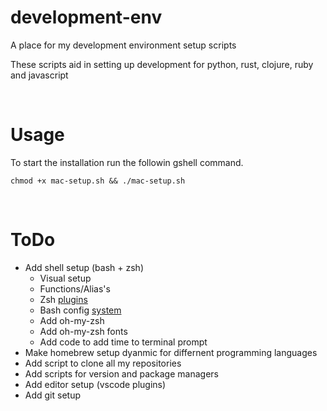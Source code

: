 # development-env
A place for my development environment setup scripts

These scripts aid in setting up development for python, rust, clojure, ruby and javascript

<br>

# Usage
To start the installation run the followin gshell command.
```
chmod +x mac-setup.sh && ./mac-setup.sh
```

<br>

# ToDo
- Add shell setup (bash + zsh)
  - Visual setup
  - Functions/Alias's
  - Zsh [plugins](https://grml.org/zsh/zsh-lovers.html)
  - Bash config [system](https://starship.rs/)
  - Add oh-my-zsh
  - Add oh-my-zsh fonts
  - Add code to add time to terminal prompt
- Make homebrew setup dyanmic for differnent programming languages
- Add script to clone all my repositories
- Add scripts for version and package managers
- Add editor setup (vscode plugins)
- Add git setup